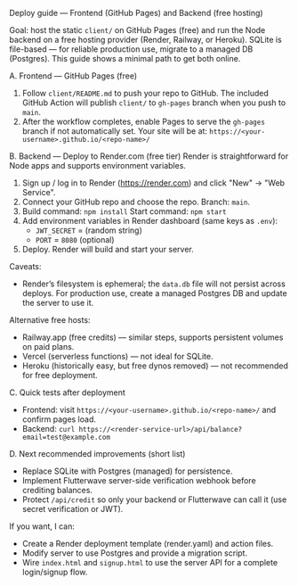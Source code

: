 Deploy guide — Frontend (GitHub Pages) and Backend (free hosting)

Goal: host the static `client/` on GitHub Pages (free) and run the Node backend on a free hosting provider (Render, Railway, or Heroku). SQLite is file-based — for reliable production use, migrate to a managed DB (Postgres). This guide shows a minimal path to get both online.

A. Frontend — GitHub Pages (free)
1. Follow `client/README.md` to push your repo to GitHub. The included GitHub Action will publish `client/` to `gh-pages` branch when you push to `main`.
2. After the workflow completes, enable Pages to serve the `gh-pages` branch if not automatically set. Your site will be at:
   `https://<your-username>.github.io/<repo-name>/`

B. Backend — Deploy to Render.com (free tier)
Render is straightforward for Node apps and supports environment variables.

1. Sign up / log in to Render (https://render.com) and click "New" → "Web Service".
2. Connect your GitHub repo and choose the repo. Branch: `main`.
3. Build command: `npm install`
   Start command: `npm start`
4. Add environment variables in Render dashboard (same keys as `.env`):
   - `JWT_SECRET` = (random string)
   - `PORT` = `8080` (optional)
5. Deploy. Render will build and start your server.

Caveats:
- Render’s filesystem is ephemeral; the `data.db` file will not persist across deploys. For production use, create a managed Postgres DB and update the server to use it.

Alternative free hosts:
- Railway.app (free credits) — similar steps, supports persistent volumes on paid plans.
- Vercel (serverless functions) — not ideal for SQLite.
- Heroku (historically easy, but free dynos removed) — not recommended for free deployment.

C. Quick tests after deployment
- Frontend: visit `https://<your-username>.github.io/<repo-name>/` and confirm pages load.
- Backend: `curl https://<render-service-url>/api/balance?email=test@example.com`

D. Next recommended improvements (short list)
- Replace SQLite with Postgres (managed) for persistence.
- Implement Flutterwave server-side verification webhook before crediting balances.
- Protect `/api/credit` so only your backend or Flutterwave can call it (use secret verification or JWT).

If you want, I can:
- Create a Render deployment template (render.yaml) and action files.
- Modify server to use Postgres and provide a migration script.
- Wire `index.html` and `signup.html` to use the server API for a complete login/signup flow.
